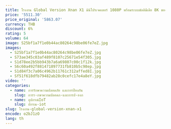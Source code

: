 ```yaml
---
title: โรงงาน Global Version Xnan X1 มินิโปรเจคเตอร์ 1080P พร้อมระบบมัลติมีเดีย 8K ของ l2000 lumens โปรเจคเตอร์
price: '5511.30'
price_original: '5863.07'
currency: THB
discount: 6%
rating: 5
volume: 64
image: S25bf1a7f1e0b44ac80264c98be06fe7eZ.jpg
images:
  - S25bf1a7f1e0b44ac80264c98be06fe7eZ.jpg
  - S73ae345c03af489f8107c25671e54f305.jpg
  - S1d78ee2b5bb943b7a6a69807c00c1f12k.jpg
  - S6c60a492f881471897731fb810b5c98ep.jpg
  - S1d84f3c7a06c4962b11761c312affed8I.jpg
  - Sf51f618dfb79482ab28c0cefc17e4a8eY.jpg
video: ''
categories:
  - name: การรักษาความปลอดภัย และการป้องกัน
    slug: การร-กษาความปลอดภ-และการป-องก
  - name: อุปกรณ์IoT
    slug: ปกรณ-iot
slug: โรงงาน-global-version-xnan-x1
encode: o2bJ1zO
lang: th
---
```

  